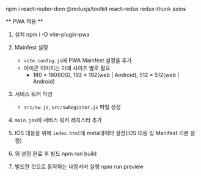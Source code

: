 <!-- ** Git 호스트와 연동 **
0. 프로젝트 폴더까지 이동
1. git 초기화 : git init
2. 기본 브런치 변경 : git branch -M main
[git branch -M 브런치명]
3. 레파지토리 Remote : git remote add [리모트명] [레파지토리 주소]
git remote add origin [레파지토리 주소]
4. Remote 확인 : git remote -v
-'또는'의 의미
5. 처음 푸시할 때 뭔가 경고창이나 에러가 떴을 때
git push -u origin main
git push -u  [리모트명]  [브런치명]
(((vscode > pull,push > push to)))

** 브런치 변경 **
1. 브런치 변경 : git checkout [브런치명]

** 브런치 생성 **
1. 브런치 생성(로컬) : git branch [브런치명]
2. 브런치 호스트에 push(호스트) : git push -u  [리모트명] [새로운 브런치명]
3. 브런치 확인(-a : 로컬과 호스트 모두 확인) : git branch -a

** 브런치 Merge **
1. 기본 브런치로 변경 : git checkout[기본 브런치 명]
2. 프로젝트 브런치와 기본 브런치 Merge : git merge [프로젝트 브런치명]

** 브런치 삭제 **
1. 로컬에 브런치 삭제 : git branch -d [브런치명]
2. 호스트 브런치 삭제 : git push [리모트명] -d [삭제할 브런치명]  -->

npm i react-router-dom @reduxjs/toolkit react-redux redux-thunk axios

** PWA 적용 **
1. 설치
    npm i -D vite-plugin-pwa

2. Mainfest 설정
    - `vite.config.js`에 PWA Mainfest 설정을 추가
    - 아이콘 이미지는 아래 사이즈 별로 필요
        - 180 × 180(IOS), 192 × 192(web | Android), 512 × 512(web | Android)

3. 서비스 워커 작성
    - `src/sw.js`, `src/swRegister.js` 파일 생성


4. `main.jsx`에 서비스 워커 레지스터 추가


5. IOS 대응을 위해 `index.html`에 meta데이터 설정(IOS 대응 및 Manifest 기본 설정)


6. 위 설정 완료 후 빌드 
    npm run build

7. 빌드한 것으로 동작하는 내장서버 실행
    npm run preview